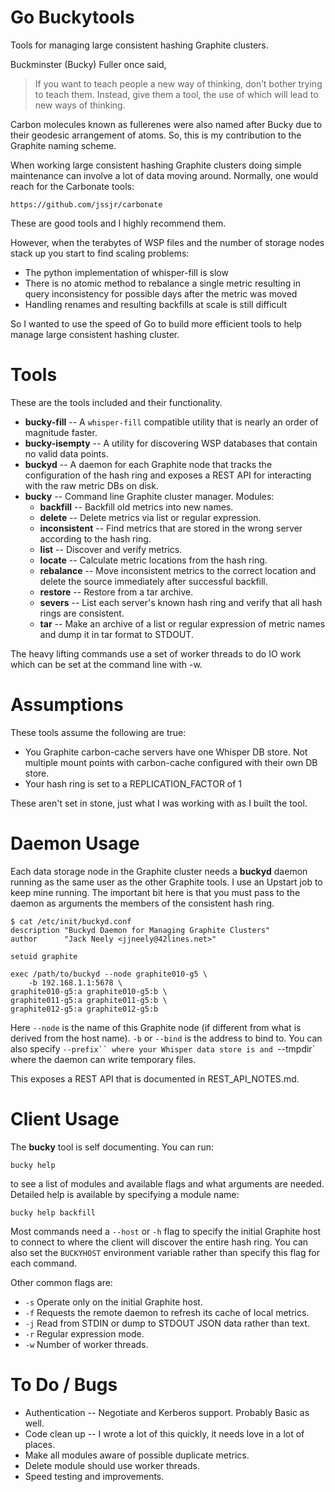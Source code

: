 Go Buckytools
==============

Tools for managing large consistent hashing Graphite clusters.

Buckminster (Bucky) Fuller once said,

> If you want to teach people a new way of thinking, don’t bother trying to teach
> them. Instead, give them a tool, the use of which will lead to new ways of
> thinking.

Carbon molecules known as fullerenes were also named after Bucky due
to their geodesic arrangement of atoms.  So, this is my contribution
to the Graphite naming scheme.

When working large consistent hashing Graphite clusters doing simple
maintenance can involve a lot of data moving around.  Normally, one would reach
for the Carbonate tools:

    https://github.com/jssjr/carbonate

These are good tools and I highly recommend them.

However, when the terabytes of WSP files and the number of storage nodes
stack up you start to find scaling problems:

* The python implementation of whisper-fill is slow
* There is no atomic method to rebalance a single metric
  resulting in query inconsistency for possible days after the
  metric was moved
* Handling renames and resulting backfills at scale is still
  difficult

So I wanted to use the speed of Go to build more efficient tools to help
manage large consistent hashing cluster.

Tools
=====

These are the tools included and their functionality.

* **bucky-fill** -- A `whisper-fill` compatible utility that is nearly
  an order of magnitude faster.
* **bucky-isempty** -- A utility for discovering WSP databases that
  contain no valid data points.
* **buckyd** -- A daemon for each Graphite node that tracks the
  configuration of the hash ring and exposes a REST API for
  interacting with the raw metric DBs on disk.
* **bucky** -- Command line Graphite cluster manager.  Modules:
  * **backfill** -- Backfill old metrics into new names.
  * **delete** -- Delete metrics via list or regular expression.
  * **inconsistent** -- Find metrics that are stored in the wrong server
    according to the hash ring.
  * **list** -- Discover and verify metrics.
  * **locate** -- Calculate metric locations from the hash ring.
  * **rebalance** -- Move inconsistent metrics to the correct location
    and delete the source immediately after successful backfill.
  * **restore** -- Restore from a tar archive.
  * **severs** -- List each server's known hash ring and verify that
    all hash rings are consistent.
  * **tar** -- Make an archive of a list or regular expression of metric
    names and dump it in tar format to STDOUT.

The heavy lifting commands use a set of worker threads to do IO work
which can be set at the command line with -w.

Assumptions
===========

These tools assume the following are true:

* You Graphite carbon-cache servers have one Whisper DB store.  Not multiple
  mount points with carbon-cache configured with their own DB store.
* Your hash ring is set to a REPLICATION_FACTOR of 1

These aren't set in stone, just what I was working with as I built the tool.

Daemon Usage
============

Each data storage node in the Graphite cluster needs a **buckyd** daemon
running as the same user as the other Graphite tools.  I use an Upstart
job to keep mine running.  The important bit here is that you must
pass to the daemon as arguments the members of the consistent hash ring.

    $ cat /etc/init/buckyd.conf
    description "Buckyd Daemon for Managing Graphite Clusters"
    author      "Jack Neely <jjneely@42lines.net>"

    setuid graphite

    exec /path/to/buckyd --node graphite010-g5 \
        -b 192.168.1.1:5678 \
	graphite010-g5:a graphite010-g5:b \
	graphite011-g5:a graphite011-g5:b \
	graphite012-g5:a graphite012-g5:b

Here `--node` is the name of this Graphite node (if different from what
is derived from the host name).  `-b` or `--bind` is the address to bind
to.  You can also specify `--prefix`` where your Whisper data store is
and `--tmpdir` where the daemon can write temporary files.

This exposes a REST API that is documented in REST_API_NOTES.md.

Client Usage
============

The **bucky** tool is self documenting.  You can run:

    bucky help

to see a list of modules and available flags and what arguments are needed.
Detailed help is available by specifying a module name:

    bucky help backfill

Most commands need a `--host` or `-h` flag to specify the initial Graphite
host to connect to where the client will discover the entire hash ring.
You can also set the `BUCKYHOST` environment variable rather than
specify this flag for each command.

Other common flags are:

* `-s` Operate only on the initial Graphite host.
* `-f` Requests the remote daemon to refresh its cache of local metrics.
* `-j` Read from STDIN or dump to STDOUT JSON data rather than text.
* `-r` Regular expression mode.
* `-w` Number of worker threads.

To Do / Bugs
============

* Authentication -- Negotiate and Kerberos support.  Probably Basic as well.
* Code clean up -- I wrote a lot of this quickly, it needs love in a
  lot of places.
* Make all modules aware of possible duplicate metrics.
* Delete module should use worker threads.
* Speed testing and improvements.
